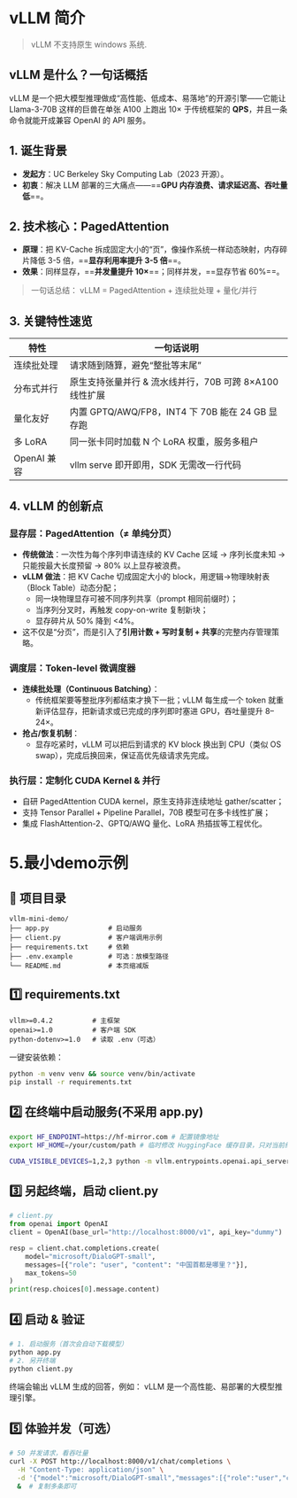 # vLLM 简介
> vLLM 不支持原生 windows 系统.

## vLLM 是什么？一句话概括
vLLM 是一个把大模型推理做成“高性能、低成本、易落地”的开源引擎——它能让 Llama-3-70B 这样的巨兽在单张 A100 上跑出 10× 于传统框架的 **QPS**，并且一条命令就能开成兼容 OpenAI 的 API 服务。

## 1. 诞生背景
- **发起方**：UC Berkeley Sky Computing Lab（2023 开源）。
- **初衷**：解决 LLM 部署的三大痛点——==**GPU 内存浪费、请求延迟高、吞吐量低**==。

## 2. 技术核心：PagedAttention
- **原理**：把 KV-Cache 拆成固定大小的“页”，像操作系统一样动态映射，内存碎片降低 3-5 倍，==**显存利用率提升 3-5 倍**==。
- **效果**：同样显存，==**并发量提升 10×**==；同样并发，==显存节省 60%==。

> 一句话总结：
> vLLM = PagedAttention + 连续批处理 + 量化/并行

## 3. 关键特性速览

| 特性           | 一句话说明                                                         |
|----------------|--------------------------------------------------------------------|
| 连续批处理     | 请求随到随算，避免“整批等末尾”                                     |
| 分布式并行     | 原生支持张量并行 & 流水线并行，70B 可跨 8×A100 线性扩展            |
| 量化友好       | 内置 GPTQ/AWQ/FP8，INT4 下 70B 能在 24 GB 显存跑                   |
| 多 LoRA        | 同一张卡同时加载 N 个 LoRA 权重，服务多租户                        |
| OpenAI 兼容    | vllm serve 即开即用，SDK 无需改一行代码                            |

## 4. vLLM 的创新点

### 显存层：PagedAttention（≠ 单纯分页）
- **传统做法**：一次性为每个序列申请连续的 KV Cache 区域 → 序列长度未知 → 只能按最大长度预留 → 80% 以上显存被浪费。
- **vLLM 做法**：把 KV Cache 切成固定大小的 block，用逻辑→物理映射表（Block Table）动态分配；
  - 同一块物理显存可被不同序列共享（prompt 相同前缀时）；
  - 当序列分叉时，再触发 copy-on-write 复制新块；
  - 显存碎片从 50% 降到 <4%。
- 这不仅是“分页”，而是引入了**引用计数 + 写时复制 + 共享**的完整内存管理策略。

### 调度层：Token-level 微调度器
- **连续批处理（Continuous Batching）**：
  - 传统框架要等整批序列都结束才换下一批；vLLM 每生成一个 token 就重新评估显存，把新请求或已完成的序列即时塞进 GPU，吞吐量提升 8–24×。
- **抢占/恢复机制**：
  - 显存吃紧时，vLLM 可以把后到请求的 KV block 换出到 CPU（类似 OS swap），完成后换回来，保证高优先级请求先完成。

### 执行层：定制化 CUDA Kernel & 并行
- 自研 PagedAttention CUDA kernel，原生支持非连续地址 gather/scatter；
- 支持 Tensor Parallel + Pipeline Parallel，70B 模型可在多卡线性扩展；
- 集成 FlashAttention-2、GPTQ/AWQ 量化、LoRA 热插拔等工程优化。

# 5.最小demo示例
## 📁 项目目录
```
vllm-mini-demo/
├── app.py               # 启动服务
├── client.py            # 客户端调用示例
├── requirements.txt     # 依赖
├── .env.example         # 可选：放模型路径
└── README.md            # 本页缩减版
```

## 1️⃣ requirements.txt
```Text
vllm>=0.4.2          # 主框架
openai>=1.0          # 客户端 SDK
python-dotenv>=1.0   # 读取 .env（可选）
```

一键安装依赖：
```bash
python -m venv venv && source venv/bin/activate
pip install -r requirements.txt
```

## 2️⃣ 在终端中启动服务(不采用 app.py)
```bash
export HF_ENDPOINT=https://hf-mirror.com # 配置镜像地址
export HF_HOME=/your/custom/path # 临时修改 HuggingFace 缓存目录，只对当前终端有效

CUDA_VISIBLE_DEVICES=1,2,3 python -m vllm.entrypoints.openai.api_server --model microsoft/DialoGPT-small --host 0.0.0.0 --port 8000
```

## 3️⃣ 另起终端，启动 client.py
```python
# client.py
from openai import OpenAI
client = OpenAI(base_url="http://localhost:8000/v1", api_key="dummy")

resp = client.chat.completions.create(
    model="microsoft/DialoGPT-small",
    messages=[{"role": "user", "content": "中国首都是哪里？"}],
    max_tokens=50
)
print(resp.choices[0].message.content)
```

## 4️⃣ 启动 & 验证
```bash
# 1. 启动服务（首次会自动下载模型）
python app.py
# 2. 另开终端
python client.py
```
终端会输出 vLLM 生成的回答，例如：
vLLM 是一个高性能、易部署的大模型推理引擎。

## 5️⃣ 体验并发（可选）
```bash
# 50 并发请求，看吞吐量
curl -X POST http://localhost:8000/v1/chat/completions \
  -H "Content-Type: application/json" \
  -d '{"model":"microsoft/DialoGPT-small","messages":[{"role":"user","content":"Hi"}],"max_tokens":32}' \
  &  # 复制多条即可
```